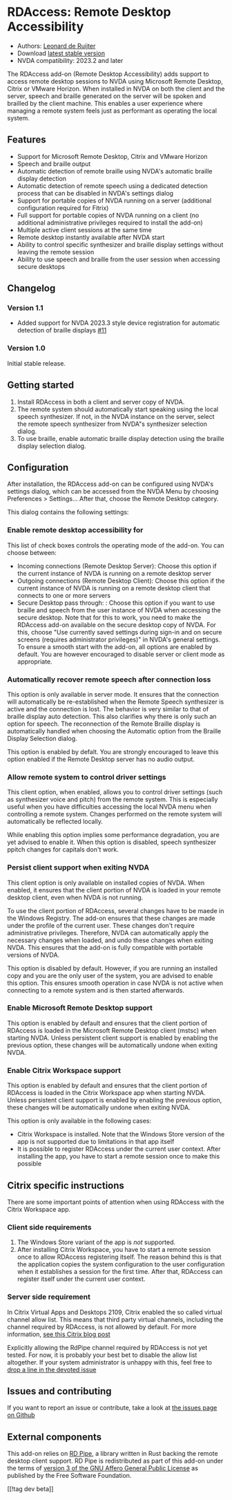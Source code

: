 # RDAccess: Remote Desktop Accessibility

* Authors: [Leonard de Ruijter][1]
* Download [latest stable version][2]
* NVDA compatibility: 2023.2 and later

The RDAccess add-on (Remote Desktop Accessibility) adds support to access remote desktop sessions to NVDA using Microsoft Remote Desktop, Citrix or VMware Horizon.
When installed in NVDA on both the client and the server, speech and braille generated on the server will be spoken and brailled by the client machine.
This enables a user experience where managing a remote system feels just as performant as operating the local system.

## Features

* Support for Microsoft Remote Desktop, Citrix and VMware Horizon
* Speech and braille output
* Automatic detection of remote braille using NVDA's automatic braille display detection
* Automatic detection of remote speech using a dedicated detection process that can be disabled in NVDA's settings dialog
* Support for portable copies of NVDA running on a server (additional configuration required for Fitrix)
* Full support for portable copies of NVDA running on a client (no additional administrative privileges required to install the add-on)
* Multiple active client sessions at the same time
* Remote desktop instantly available after NVDA start
* Ability to control specific synthesizer and braille display settings without leaving the remote session
* Ability to use speech and braille from the user session when accessing secure desktops

## Changelog
### Version 1.1

- Added support for NVDA 2023.3 style device registration for automatic detection of braille displays [#11](https://github.com/leonardder/rdAccess/pull/11)

### Version 1.0

Initial stable release.

## Getting started

1. Install RDAccess in both a client and server copy of NVDA.
1. The remote system should automatically start speaking using the local speech synthesizer. If not, in the NVDA instance on the server, select the remote speech synthesizer from NVDA"s synthesizer selection dialog.
1. To use braille, enable automatic braille display detection using the braille display selection dialog.

## Configuration

After installation, the RDAccess add-on can be configured using NVDA's settings dialog, which can be accessed from the NVDA Menu by choosing Preferences > Settings...
After that, choose the Remote Desktop category.

This dialog contains the following settings:

### Enable remote desktop accessibility for

This list of check boxes controls the operating mode of the add-on. You can choose between:

* Incoming connections (Remote Desktop Server): Choose this option if the current instance of NVDA is running on a remote desktop server
* Outgoing connections (Remote Desktop Client): Choose this option if the current instance of NVDA is running on a remote desktop client that connects to one or more servers
* Secure Desktop pass through: : Choose this option if you want to use braille and speech from the user instance of NVDA when accessing the secure desktop. Note that for this to work, you need to make the RDAccess add-on available on the secure desktop copy of NVDA. For this, choose "Use currently saved settings during sign-in and on secure screens (requires administrator privileges)" in NVDA's general settings.
To ensure a smooth start with the add-on, all options are enabled by default. You are however encouraged to disable server or client mode as appropriate.

### Automatically recover remote speech after connection loss

This option is only available in server mode. It ensures that the connection will automatically be re-established when the Remote Speech synthesizer is active and the connection is lost.
The behavior is very similar to that of braille display auto detection.
This also clarifies why there is only such an option for speech.
The reconnection of the Remote Braille display is automatically handled when choosing the Automatic option from the Braille Display Selection dialog.

This option is enabled by defalt. You are strongly encouraged to leave this option enabled if the Remote Desktop server has no audio output.

### Allow remote system to control driver settings

This client option, when enabled, allows you to control driver settings (such as synthesizer voice and pitch) from the remote system.
This is especially useful when you have difficulties accessing the local NVDA menu when controlling a remote system.
Changes performed on the remote system will automatically be reflected locally.

While enabling this option implies some performance degradation, you are yet advised to enable it.
When this option is disabled, speech synthesizer ppitch changes for capitals don't work.

### Persist client support when exiting NVDA

This client option is only available on installed copies of NVDA.
When enabled, it ensures that the client portion of NVDA is loaded in your remote desktop client, even when NVDA is not running.

To use the client portion of RDAccess, several changes have to be maede in the Windows Registry.
The add-on ensures that these changes are made under the profile of the current user.
These changes don't require administrative privileges.
Therefore, NVDA can automatically apply the necessary changes when loaded, and undo these changes when exiting NVDA.
This ensures that the add-on is fully compatible with portable versions of NVDA.

This option is disabled by default.
However, if you are running an installed copy and you are the only user of the system, you are advised to enable this option.
This ensures smooth operation in case NVDA is not active when connecting to a remote system and is then started afterwards.

### Enable Microsoft Remote Desktop support

This option is enabled by default and ensures that the client portion of RDAccess is loaded in the Microsoft Remote Desktop client (mstsc) when starting NVDA.
Unless persistent client support is enabled by enabling the previous option, these changes will be automatically undone when exiting NVDA.

### Enable Citrix Workspace support

This option is enabled by default and ensures that the client portion of RDAccess is loaded in the Citrix Workspace app when starting NVDA.
Unless persistent client support is enabled by enabling the previous option, these changes will be automatically undone when exiting NVDA.

This option is only available in the following cases:

* Citrix Workspace is installed. Note that the Windows Store version of the app is not supported due to limitations in that app itself
* It is possible to register RDAccess under the current user context. After installing the app, you have to start a remote session once to make this possible

## Citrix specific instructions

There are some important points of attention when using RDAccess with the Citrix Workspace app.

### Client side requirements

1. The Windows Store variant of the app is *not* supported.
2. After installing Citrix Workspace, you have to start a remote session once to allow RDAccess registering itself. The reason behind this is that the application copies the system configuration to the user configuration when it establishes a session for the first time. After that, RDAccess can register itself under the current user context.

### Server side requirement

In Citrix Virtual Apps and Desktops 2109, Citrix enabled the so called virtual channel allow list. This means that third party virtual channels, including the channel required by RDAccess, is not allowed by default. For more information, [see this Citrix blog post](https://www.citrix.com/blogs/2021/10/14/virtual-channel-allow-list-now-enabled-by-default/)

Explicitly allowing the RdPipe channel required by RDAccess is not yet tested. For now, it is probably your best bet to disable the allow list altogether. If your system administrator is unhappy with this, feel free to [drop a line in the devoted issue][3]

## Issues and contributing

If you want to report an issue or contribute, take a look at [the issues page on Github][3]

## External components

This add-on relies on [RD Pipe][4], a library written in Rust backing the remote desktop client support.
RD Pipe is redistributed as part of this add-on under the terms of [version 3 of the GNU Affero General Public License][5] as
published by the Free Software Foundation.

[[!tag dev beta]]

[1]: https://github.com/leonardder/

[2]: https://www.nvaccess.org/addonStore/legacy?file=rdAccess

[3]: https://github.com/leonardder/rdAccess/issues

[4]: https://github.com/leonardder/rd_pipe-rs

[5]: https://github.com/leonardder/rd_pipe-rs/blob/master/LICENSE
